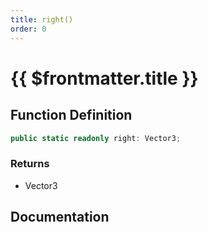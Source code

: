 ```yaml
---
title: right()
order: 0
---
```


# {{ $frontmatter.title }}

<!--@include: ./right_partial_header.md-->

## Function Definition

```ts
public static readonly right: Vector3;
```

### Returns

* Vector3

## Documentation

<!--@include: ./right_partial_footer.md-->

